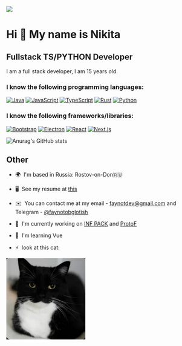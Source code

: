 ![](https://cdn.discordapp.com/attachments/1261280181977616458/1261288962836660306/carbon.png?ex=66926a62&is=669118e2&hm=a0bd1b99d76ecba7785abb2b7cbf49a76cd129ac555df02f5aaf987187063d92&)

# Hi 👋 My name is Nikita
## Fullstack TS/PYTHON Developer

I am a full stack developer, I am 15 years old. 
### I know the following programming languages:
[![Java](https://img.shields.io/badge/Java-%23ED8B00.svg?logo=openjdk&logoColor=white)](#)
[![JavaScript](https://img.shields.io/badge/JavaScript-F7DF1E?logo=javascript&logoColor=000)](#)
[![TypeScript](https://img.shields.io/badge/TypeScript-3178C6?logo=typescript&logoColor=fff)](#)
[![Rust](https://img.shields.io/badge/Rust-%23000000.svg?e&logo=rust&logoColor=white)](#)
[![Python](https://img.shields.io/badge/Python-3776AB?logo=python&logoColor=fff)](#)


### I know the following frameworks/libraries:
[![Bootstrap](https://img.shields.io/badge/Bootstrap-7952B3?logo=bootstrap&logoColor=fff)](#)
[![Electron](https://img.shields.io/badge/Electron-47848F?logo=electron&logoColor=fff)](#)
[![React](https://img.shields.io/badge/React-%2320232a.svg?logo=react&logoColor=%2361DAFB)](#)
[![Next.js](https://img.shields.io/badge/Next.js-black?logo=next.js&logoColor=white)](#)


![Anurag's GitHub stats](https://github-readme-stats.vercel.app/api?username=Faynot&show_icons=true&theme=radical)

## Other
* 🌍  I'm based in Russia: Rostov-on-Don🇷🇺

* 🖥️  See my resume at [this](https://docs.google.com/document/d/1JnORS8XYzT0MkLiTvhZ4Kca-Z9RQNXioO3SnqmPphz4/edit?usp=sharing)

* ✉️  You can contact me at my email - [faynotdev@gmail.com](mailto:faynotdev@gmail.com) and Telegram - [@faynotobglotish](https://t.me/faynotobglotish)

* 🚀  I'm currently working on [INF PACK](https://infpack.lol/) and [ProtoF](https://github.com/Faynot/protoF)

* 🧠  I'm learning Vue

* ⚡  look at this cat:

![](Screenshot_86.png)
